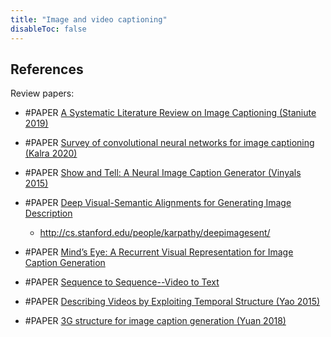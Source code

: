 ```yaml
---
title: "Image and video captioning"
disableToc: false 
---
```



## References
Review papers: 
- #PAPER [A Systematic Literature Review on Image Captioning (Staniute 2019)](https://www.mdpi.com/2076-3417/9/10/2024/htm)
- #PAPER [Survey of convolutional neural networks for image captioning (Kalra 2020)](https://www.tandfonline.com/doi/abs/10.1080/02522667.2020.1715602)

- #PAPER [Show and Tell: A Neural Image Caption Generator (Vinyals 2015)](https://arxiv.org/abs/1411.4555)
- #PAPER [Deep Visual-Semantic Alignments for Generating Image Description](http://cs.stanford.edu/people/karpathy/cvpr2015.pdf)
	- http://cs.stanford.edu/people/karpathy/deepimagesent/
- #PAPER [Mind’s Eye: A Recurrent Visual Representation for Image Caption Generation](http://www.cs.cmu.edu/~xinleic/papers/cvpr15_rnn.pdf)
- #PAPER [Sequence to Sequence--Video to Text](http://arxiv.org/abs/1505.00487)
- #PAPER [Describing Videos by Exploiting Temporal Structure (Yao 2015)](http://arxiv.org/abs/1502.08029)
- #PAPER [3G structure for image caption generation (Yuan 2018)](https://arxiv.org/abs/1904.09544)